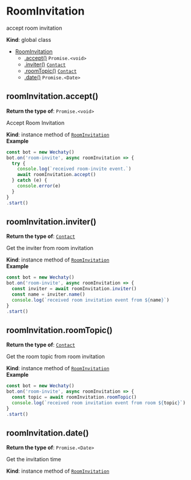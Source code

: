 <a id="roominvitation"></a>

# RoomInvitation
accept room invitation

**Kind**: global class  

* [RoomInvitation](/api/?id=roominvitation)
    * [.accept()](#RoomInvitationaccept) <code>Promise.&lt;void&gt;</code>
    * [.inviter()](#RoomInvitationinviter) [<code>Contact</code>](/api/contact)
    * [.roomTopic()](#RoomInvitationroomTopic) [<code>Contact</code>](/api/contact)
    * [.date()](#RoomInvitationdate) <code>Promise.&lt;Date&gt;</code>

<a id="roominvitationaccept"></a>

## roomInvitation.accept()

**Return the type of**: <code>Promise.&lt;void&gt;</code>


Accept Room Invitation

**Kind**: instance method of [<code>RoomInvitation</code>](/api/?id=roominvitation)  
**Example**  
```js
const bot = new Wechaty()
bot.on('room-invite', async roomInvitation => {
  try {
    console.log(`received room-invite event.`)
    await roomInvitation.accept()
  } catch (e) {
    console.error(e)
  }
}
.start()
```
<a id="roominvitationinviter"></a>

## roomInvitation.inviter()

**Return the type of**: [<code>Contact</code>](/api/contact)


Get the inviter from room invitation

**Kind**: instance method of [<code>RoomInvitation</code>](/api/?id=roominvitation)  
**Example**  
```js
const bot = new Wechaty()
bot.on('room-invite', async roomInvitation => {
  const inviter = await roomInvitation.inviter()
  const name = inviter.name()
  console.log(`received room invitation event from ${name}`)
}
.start()
```
<a id="roominvitationroomtopic"></a>

## roomInvitation.roomTopic()

**Return the type of**: [<code>Contact</code>](/api/contact)


Get the room topic from room invitation

**Kind**: instance method of [<code>RoomInvitation</code>](/api/?id=roominvitation)  
**Example**  
```js
const bot = new Wechaty()
bot.on('room-invite', async roomInvitation => {
  const topic = await roomInvitation.roomTopic()
  console.log(`received room invitation event from room ${topic}`)
}
.start()
```
<a id="roominvitationdate"></a>

## roomInvitation.date()

**Return the type of**: <code>Promise.&lt;Date&gt;</code>


Get the invitation time

**Kind**: instance method of [<code>RoomInvitation</code>](/api/?id=roominvitation)  